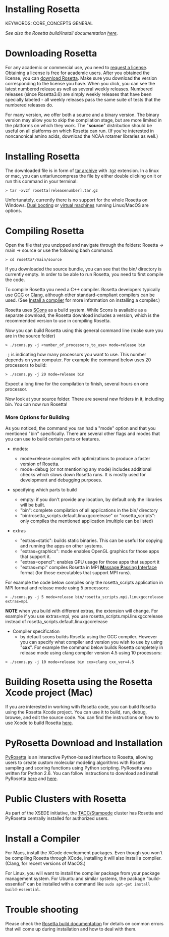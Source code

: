# Installing Rosetta

KEYWORDS: CORE_CONCEPTS GENERAL

*See also the Rosetta build/install documentation [here](https://www.rosettacommons.org/docs/latest/build_documentation/Build-Documentation).*

# Downloading Rosetta

For any academic or commercial use, you need to [request a license](https://els.comotion.uw.edu/express_license_technologies/rosetta). Obtaining a license is free for academic users. After you obtained the license, you can [download Rosetta](https://www.rosettacommons.org/software/license-and-download). Make sure you download the version corresponding to the license you have. When you click, you can see the latest numbered release as well as several weekly releases. Numbered releases (since Rosetta3.6) are simply weekly releases that have been specially labeled - all weekly releases pass the same suite of tests that the numbered releases do.

For many version, we offer both a source and a binary version. The binary version may allow you to skip the compilation stage, but are more limited in the platforms on which they work. The "__source__" distribution should be useful on all platforms on which Rosetta can run. (If you're interested in noncanonical amino acids, download the NCAA rotamer libraries as well.)

# Installing Rosetta

The downloaded file is in form of [tar archive](https://en.wikipedia.org/wiki/Tar_(computing)) with .tgz extension. In a linux or mac, you can untar/uncompress the file by either double clicking on it or run this command in your terminal:

```
> tar -xvzf rosetta[releasenumber].tar.gz
```

Unfortunately, currently there is no support for the whole Rosetta on Windows.  [Dual booting](https://en.wikipedia.org/wiki/Multi-booting) or [virtual machines](https://en.wikipedia.org/wiki/Virtual_machine) running Linux/MacOS are options. 

# Compiling Rosetta

Open the file that you unzipped and navigate through the folders: Rosetta -> main -> source or use the following bash command:

```
> cd rosetta*/main/source
```

If you downloaded the source bundle, you can see that the bin/ directory is currently empty. In order to be able to run Rosetta, you need to first compile the code.

To compile Rosetta you need a C++ compiler. Rosetta developers typically use [GCC](https://gcc.gnu.org/) or [Clang](http://clang.llvm.org/), although other standard-compliant compilers can be used. (See [Install a complier](#Install-a-Compiler) for more information on installing a compiler.)

Rosetta uses [SCons](http://www.scons.org/) as a build system. While Scons is available as a separate download, the Rosetta download includes a version, which is the recommended version to use in compiling Rosetta.

Now you can build Rosetta using this general command line (make sure you are in the source folder)

```
> ./scons.py -j <number_of_processors_to_use> mode=release bin
```

`-j` is indicating how many processors you want to use. This number depends on your computer. For example the command below uses 20 processors to build:

```
> ./scons.py -j 20 mode=release bin
```

Expect a long time for the compilation to finish, several hours on one processor.

Now look at your source folder. There are several new folders in it, including bin. You can now run Rosetta!

### More Options for Building

As you noticed, the command you ran had a "mode" option and that you mentioned "bin" specifically. There are several other flags and modes that you can use to build certain parts or features.

- modes:
    - mode=release compiles with optimizations to produce a faster version of Rosetta.
    - mode=debug (or not mentioning any mode) includes additional checks which slows down Rosetta runs. It is mostly used for development and debugging purposes.

- specifying which parts to build
    - empty: if you don't provide any location, by default only the libraries will be built.
    - "bin": complete compilation of all applications in the bin/ directory 
    - "bin/rosetta_scripts.default.linuxgccrelease" or "rosetta_scripts": only compiles the mentioned application (multiple can be listed)

- extras
    - "extras=static": builds static binaries. This can be useful for copying and running the apps on other systems.
    - "extras=graphics": mode enables OpenGL graphics for those apps that support it.
    - "extras=opencl": enables GPU usage for those apps that support it
    - "extras=mpi" compiles Rosetta in MPI [**M**assage **P**assing **I**nterface](https://computing.llnl.gov/tutorials/mpi/#What) format (for those executables that support MPI runs).

For example the code below compiles only the rosetta_scripts application in MPI format and release mode using 5 processors:

```
> ./scons.py -j 5 mode=release bin/rosetta_scripts.mpi.linuxgccrelease extras=mpi
```

**NOTE** when you build with different extras, the extension will change. For example if you use extras=mpi, you use rosetta_scripts.mpi.linuxgccrelease instead of rosetta_scripts.default.linuxgccrelease

- Compiler specification
    - by default scons builds Rosetta using the GCC compiler. However you can specify what compiler and version you wish to use by using "__cxx__". For example the command below builds Rosetta completely in release mode using clang compiler version 4.5 using 10 processors:

```
> ./scons.py -j 10 mode=release bin cxx=clang cxx_ver=4.5
```

# Building Rosetta using the Rosetta Xcode project (Mac)

If you are interested in working with Rosetta code, you can build Rosetta using the Rosetta Xcode project. You can use it to build, run, debug, browse, and edit the source code. You can find the instructions on how to use Xcode to build Rosetta [here](https://www.rosettacommons.org/docs/latest/build_documentation/Build-Documentation).

# PyRosetta Download and Installation

[PyRosetta](http://www.pyrosetta.org/) is an interactive Python-based interface to Rosetta, allowing users to create custom molecular modeling algorithms with Rosetta sampling and scoring functions using Python scripting. PyRosetta was written for Python 2.6. You can follow instructions to download and install PyRosetta [here](https://www.rosettacommons.org/docs/latest/scripting_documentation/PyRosetta/PyRosetta) and [here](http://www.pyrosetta.org/dow).

# Public Clusters with Rosetta

As part of the XSEDE initiative, the [TACC/Stampede](https://www.rosettacommons.org/docs/latest/build_documentation/TACC) cluster has Rosetta and PyRosetta centrally installed for authorized users.

# Install a Compiler

For Macs, install the XCode development packages. Even though you won't be compiling Rosetta through XCode, installing it will also install a compiler. (Clang, for recent versions of MacOS.)

For Linux, you will want to install the compiler package from your package management system. For Ubuntu and similar systems, the package "build-essential" can be installed with a command like `sudo apt-get install build-essential`.

# Trouble shooting

Please check the [Rosetta build documentation](https://www.rosettacommons.org/docs/latest/build_documentation/Build-Documentation) for details on common errors that will come up during installation and how to deal with them.



